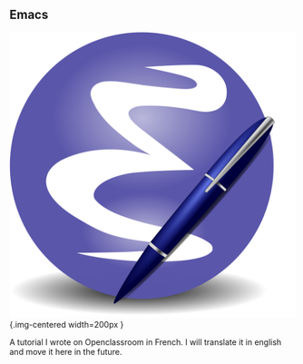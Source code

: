 ## Emacs

![](img/emacs.png){.img-centered width=200px }

A tutorial I wrote on Openclassroom in French. I will translate it in english
and move it here in the future.

